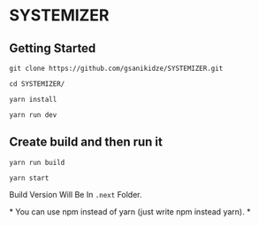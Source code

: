 # SYSTEMIZER

## Getting Started
```
git clone https://github.com/gsanikidze/SYSTEMIZER.git
```
```
cd SYSTEMIZER/
```
```
yarn install
```
```
yarn run dev
```

## Create build and then run it
```
yarn run build
```
```
yarn start
```

Build Version Will Be In `.next` Folder.

\* You can use npm instead of yarn (just write npm instead yarn). \*
```